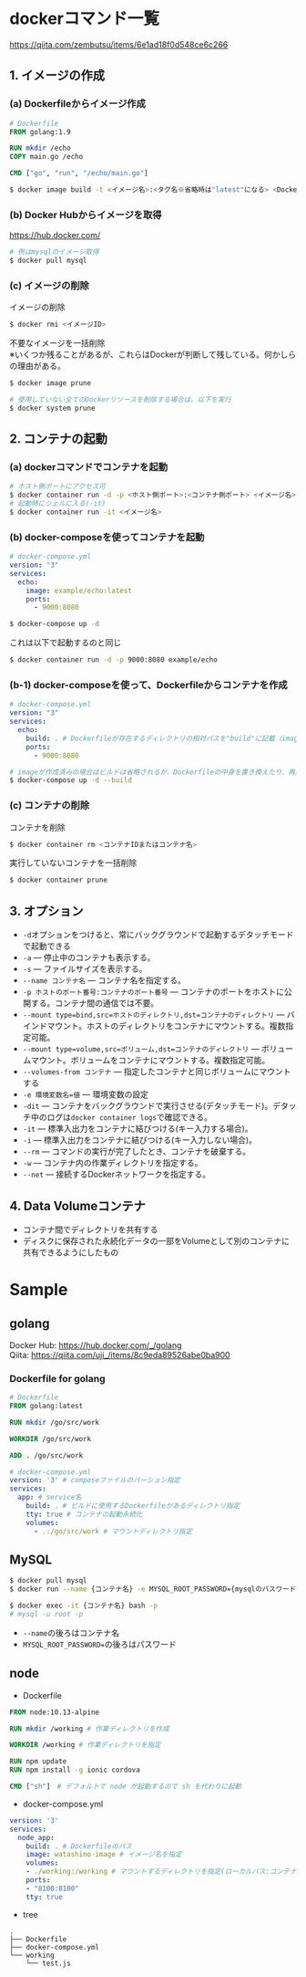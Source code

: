 # dockerコマンド一覧

https://qiita.com/zembutsu/items/6e1ad18f0d548ce6c266

## 1. イメージの作成
### (a) Dockerfileからイメージ作成
```Dockerfile
# Dockerfile
FROM golang:1.9

RUN mkdir /echo
COPY main.go /echo

CMD ["go", "run", "/echo/main.go"]
```
```bash
$ docker image build -t <イメージ名>:<タグ名※省略時は"latest"になる> <Dockerfileのディレクトリパス>
```
### (b) Docker Hubからイメージを取得
https://hub.docker.com/
```bash
# 例はmysqlのイメージ取得
$ docker pull mysql
```

### (c) イメージの削除
イメージの削除
```bash
$ docker rmi <イメージID>
```

不要なイメージを一括削除  
※いくつか残ることがあるが、これらはDockerが判断して残している。何かしらの理由がある。
```bash
$ docker image prune

# 使用していない全てのDockerリソースを削除する場合は、以下を実行
$ docker system prune
```

## 2. コンテナの起動
### (a) dockerコマンドでコンテナを起動
```bash
# ホスト側ポートにアクセス可
$ docker container run -d -p <ホスト側ポート>:<コンテナ側ポート> <イメージ名>:<タグ名>
# 起動時にシェルに入る(-it)
$ docker container run -it <イメージ名>
```

### (b) docker-composeを使ってコンテナを起動
```yml
# docker-compose.yml
version: "3"
services:
  echo:
    image: example/echo:latest
    ports:
      - 9000:8080
```
```bash
$ docker-compose up -d
```
これは以下で起動するのと同じ
```bash
$ docker container run -d -p 9000:8080 example/echo
```

### (b-1) docker-composeを使って、Dockerfileからコンテナを作成

```yml
# docker-compose.yml
version: "3"
services:
  echo:
    build: . # Dockerfileが存在するディレクトリの相対パスを"build"に記載（imageの代わりにbuild属性を指定）
    ports:
      - 9000:8080
```
```bash
# imageが作成済みの場合はビルドは省略されるが、Dockerfileの中身を書き換えたり、再度ビルドする必要がある場合は--buildをつける
$ docker-compose up -d --build
```

### (c) コンテナの削除
コンテナを削除
```bash
$ docker container rm <コンテナIDまたはコンテナ名>
```

実行していないコンテナを一括削除
```bash
$ docker container prune
```


## 3. オプション
- `-d`オプションをつけると、常にバックグラウンドで起動するデタッチモードで起動できる
- `-a` ― 停止中のコンテナも表示する。
- `-s` ― ファイルサイズを表示する。
- `--name コンテナ名` ― コンテナ名を指定する。
- `-p ホストのポート番号:コンテナのポート番号` ― コンテナのポートをホストに公開する。コンテナ間の通信では不要。
- `--mount type=bind,src=ホストのディレクトリ,dst=コンテナのディレクトリ` ― バインドマウント。ホストのディレクトリをコンテナにマウントする。複数指定可能。
- `--mount type=volume,src=ボリューム,dst=コンテナのディレクトリ` ― ボリュームマウント。ボリュームをコンテナにマウントする。複数指定可能。
- `--volumes-from コンテナ` ― 指定したコンテナと同じボリュームにマウントする
- `-e 環境変数名=値` ― 環境変数の設定
- `-dit` ― コンテナをバックグラウンドで実行させる(デタッチモード)。デタッチ中のログは`docker container logs`で確認できる。
- `-it` ― 標準入出力をコンテナに結びつける(キー入力する場合)。
- `-i` ― 標準入出力をコンテナに結びつける(キー入力しない場合)。
- `--rm` ― コマンドの実行が完了したとき、コンテナを破棄する。
- `-w` ― コンテナ内の作業ディレクトリを指定する。
- `--net` ― 接続するDockerネットワークを指定する。

## 4. Data Volumeコンテナ
- コンテナ間でディレクトリを共有する
- ディスクに保存された永続化データの一部をVolumeとして別のコンテナに共有できるようにしたもの

# Sample
## golang

Docker Hub: https://hub.docker.com/_/golang  
Qiita: https://qiita.com/uji_/items/8c9eda89526abe0ba900

### Dockerfile for golang

```dockerfile
# Dockerfile
FROM golang:latest

RUN mkdir /go/src/work

WORKDIR /go/src/work

ADD . /go/src/work
```

```yaml
# docker-compose.yml
version: '3' # composeファイルのバーション指定
services:
  app: # service名
    build: . # ビルドに使用するDockerfileがあるディレクトリ指定
    tty: true # コンテナの起動永続化
    volumes:
      - .:/go/src/work # マウントディレクトリ指定
```

## MySQL

```bash
$ docker pull mysql  
$ docker run --name {コンテナ名} -e MYSQL_ROOT_PASSWORD={mysqlのパスワード} -d {イメージ名}:{タグ名}
```
```bash
$ docker exec -it {コンテナ名} bash -p
# mysql -u root -p
```
- `--name`の後ろはコンテナ名
- `MYSQL_ROOT_PASSWORD=`の後ろはパスワード

## node
- Dockerfile
```Dockerfile
FROM node:10.13-alpine

RUN mkdir /working # 作業ディレクトリを作成

WORKDIR /working # 作業ディレクトリを指定

RUN npm update
RUN npm install -g ionic cordova

CMD ["sh"]　# デフォルトで node が起動するので sh を代わりに起動
```
- docker-compose.yml
```docker-compose.yml
version: '3'
services:
  node_app:
    build: . # Dockerfileのパス
    image: watashino-image # イメージ名を指定
    volumes:
    - ./working:/working # マウントするディレクトリを指定(ローカルパス:コンテナのパス)
    ports:
    - "8100:8100"
    tty: true
```
- tree
```
.
├── Dockerfile
├── docker-compose.yml
└── working
    └── test.js
```

